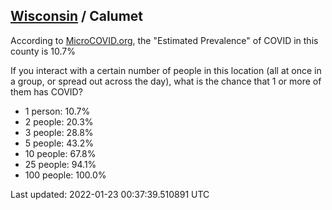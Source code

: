 
## [Wisconsin](/united-states/wisconsin) / Calumet

According to [MicroCOVID.org](http://microcovid.org),
the "Estimated Prevalence" of COVID in this county is 10.7%

If you interact with a certain number of people in this location
(all at once in a group, or spread out across the day), what is the chance that
1 or more of them has COVID?

- 1 person: 10.7%
- 2 people: 20.3%
- 3 people: 28.8%
- 5 people: 43.2%
- 10 people: 67.8%
- 25 people: 94.1%
- 100 people: 100.0%

Last updated: 2022-01-23 00:37:39.510891 UTC

